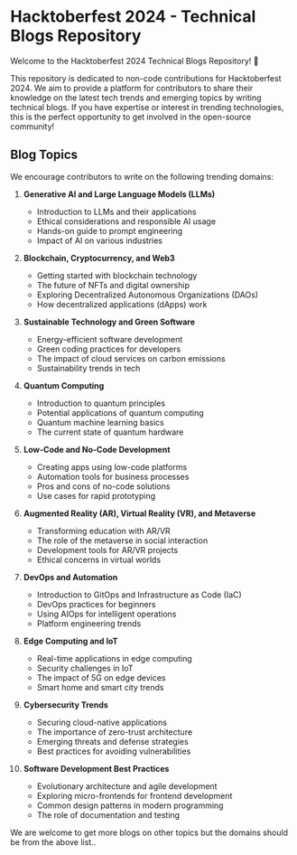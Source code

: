 # Hacktoberfest 2024 - Technical Blogs Repository

Welcome to the Hacktoberfest 2024 Technical Blogs Repository! 🎉

This repository is dedicated to non-code contributions for Hacktoberfest 2024. We aim to provide a platform for contributors to share their knowledge on the latest tech trends and emerging topics by writing technical blogs. If you have expertise or interest in trending technologies, this is the perfect opportunity to get involved in the open-source community!

## Blog Topics

We encourage contributors to write on the following trending domains:

1. **Generative AI and Large Language Models (LLMs)**
   - Introduction to LLMs and their applications
   - Ethical considerations and responsible AI usage
   - Hands-on guide to prompt engineering
   - Impact of AI on various industries

2. **Blockchain, Cryptocurrency, and Web3**
   - Getting started with blockchain technology
   - The future of NFTs and digital ownership
   - Exploring Decentralized Autonomous Organizations (DAOs)
   - How decentralized applications (dApps) work

3. **Sustainable Technology and Green Software**
   - Energy-efficient software development
   - Green coding practices for developers
   - The impact of cloud services on carbon emissions
   - Sustainability trends in tech

4. **Quantum Computing**
   - Introduction to quantum principles
   - Potential applications of quantum computing
   - Quantum machine learning basics
   - The current state of quantum hardware

5. **Low-Code and No-Code Development**
   - Creating apps using low-code platforms
   - Automation tools for business processes
   - Pros and cons of no-code solutions
   - Use cases for rapid prototyping

6. **Augmented Reality (AR), Virtual Reality (VR), and Metaverse**
   - Transforming education with AR/VR
   - The role of the metaverse in social interaction
   - Development tools for AR/VR projects
   - Ethical concerns in virtual worlds

7. **DevOps and Automation**
   - Introduction to GitOps and Infrastructure as Code (IaC)
   - DevOps practices for beginners
   - Using AIOps for intelligent operations
   - Platform engineering trends

8. **Edge Computing and IoT**
   - Real-time applications in edge computing
   - Security challenges in IoT
   - The impact of 5G on edge devices
   - Smart home and smart city trends

9. **Cybersecurity Trends**
   - Securing cloud-native applications
   - The importance of zero-trust architecture
   - Emerging threats and defense strategies
   - Best practices for avoiding vulnerabilities

10. **Software Development Best Practices**
    - Evolutionary architecture and agile development
    - Exploring micro-frontends for frontend development
    - Common design patterns in modern programming
    - The role of documentation and testing


We are welcome to get more blogs on other topics but the domains should be from the above list..
